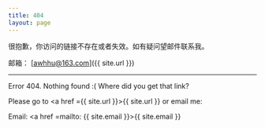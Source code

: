 ```yaml
---
title: 404
layout: page
---
```


很抱歉，你访问的链接不存在或者失效。如有疑问望邮件联系我。

邮箱： [awhhu@163.com]({{ site.url }})

----
Error 404. Nothing found :( Where did you get that link? 

Please go to <a href ={{ site.url }}>{{ site.url }}<a/> or email me:

Email: <a href =mailto: {{ site.email }}>{{ site.email }}<a/>

